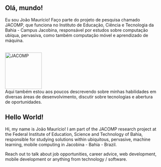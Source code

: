 <h2>Olá, mundo!</h2>

Eu sou João Maurício! Faço parte do projeto de pesquisa chamado JACOMP, que funciona no Instituto de Educação, Ciência e Tecnologia da Bahia - Campus Jacobina, responsável por estudos sobre computação ubíqua, pervasiva, como também computação móvel e aprendizado de máquina.
<div style="display: inline_block; justify-content: center; align-items: center;"><br>
  <img align="center" alt="JACOMP" height="auto" width="120px" src="https://mauricioalves.com/assets/images/sys/jacomp_logo.png" >
</div>
Aqui também estou aos poucos descrevendo sobre minhas habilidades em diversas áreas de desenvolvimento, discutir sobre tecnologias e abertura de oportunidades.

<br>

<h2>Hello World!</h2>

Hi, my name is João Maurício! I am part of the JACOMP research project at the Federal Institute of Education, Science and Technology of Bahia, responsible for studying solutions within ubiquitous, pervasive, machine learning, mobile computing in Jacobina - Bahia - Brazil.

Reach out to talk about job opportunities, career advice, web development, mobile development or anything from technology / software.


<!---
joaomauricioalves/joaomauricioalves is a ✨ special ✨ repository because its `README.md` (this file) appears on your GitHub profile.
You can click the Preview link to take a look at your changes.
--->

